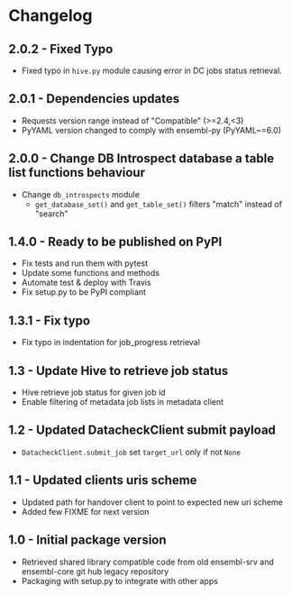 Changelog
=========

2.0.2 - Fixed Typo
------------------

- Fixed typo in `hive.py` module causing error in DC jobs status retrieval.

2.0.1 - Dependencies updates
----------------------------

- Requests version range instead of "Compatible" (>=2.4,<3)
- PyYAML version changed to comply with ensembl-py (PyYAML~=6.0)

2.0.0 - Change DB Introspect database a table list functions behaviour
----------------------------------------------------------------------

- Change `db_introspects` module
  - `get_database_set()` and `get_table_set()` filters "match" instead of "search"

1.4.0 - Ready to be published on PyPI
-----------------------------------
- Fix tests and run them with pytest
- Update some functions and methods
- Automate test & deploy with Travis
- Fix setup.py to be PyPI compliant

1.3.1 - Fix typo
----------------
- Fix typo in indentation for job_progress retrieval

1.3 - Update Hive to retrieve job status
----------------------------------------
- Hive retrieve job status for given job id
- Enable filtering of metadata job lists in metadata client

1.2 - Updated DatacheckClient submit payload
--------------------------------------------
- `DatacheckClient.submit_job` set `target_url` only if not `None`

1.1 - Updated clients uris scheme
---------------------------------
- Updated path for handover client to point to expected new uri scheme
- Added few FIXME for next version

1.0 - Initial package version
-----------------------------
- Retrieved shared library compatible code from old ensembl-srv and ensembl-core git hub legacy repository
- Packaging with setup.py to integrate with other apps


